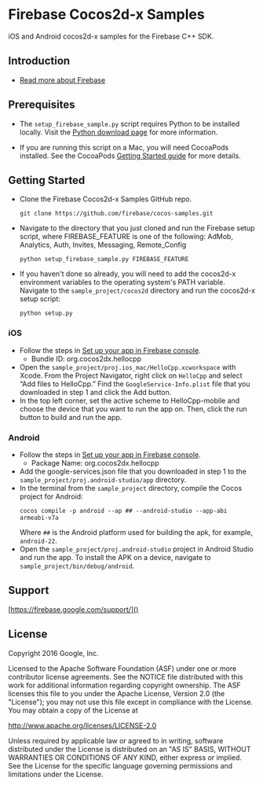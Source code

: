 Firebase Cocos2d-x Samples
==========================

iOS and Android cocos2d-x samples for the Firebase C++ SDK.

Introduction
------------

- [Read more about Firebase](https://firebase.google.com/docs)

Prerequisites
-------------

- The `setup_firebase_sample.py` script requires Python to be installed locally.
  Visit the [Python download page](https://www.python.org/downloads/)
  for more information.

- If you are running this script on a Mac, you will need CocoaPods installed.
  See the CocoaPods [Getting Started guide](https://guides.cocoapods.org/using/getting-started.html)
  for more details.

Getting Started
---------------

- Clone the Firebase Cocos2d-x Samples GitHub repo.
  ```
  git clone https://github.com/firebase/cocos-samples.git
  ```
- Navigate to the directory that you just cloned and run the Firebase setup
  script, where FIREBASE_FEATURE is one of the following:
  AdMob, Analytics, Auth, Invites, Messaging, Remote_Config
  ```
  python setup_firebase_sample.py FIREBASE_FEATURE
  ```
- If you haven't done so already, you will need to add the cocos2d-x environment
  variables to the operating system's PATH variable. Navigate to the
  `sample_project/cocos2d` directory and run the cocos2d-x setup script:
  ```
  python setup.py
  ```

### iOS
- Follow the steps in
  [Set up your app in Firebase console](https://firebase.google.com/docs/cpp/setup#set_up_your_app_in_name_appmanager).
    - Bundle ID: org.cocos2dx.hellocpp
- Open the `sample_project/proj.ios_mac/HelloCpp.xcworkspace` with Xcode. From
  the Project Navigator, right click on `HelloCpp` and select “Add files to
  HelloCpp.” Find the `GoogleService-Info.plist` file that you downloaded in
  step 1 and click the Add button.
- In the top left corner, set the active scheme to HelloCpp-mobile and choose
  the device that you want to run the app on. Then, click the run button to
  build and run the app.

### Android
- Follow the steps in
  [Set up your app in Firebase console](https://firebase.google.com/docs/cpp/setup#set_up_your_app_in_name_appmanager_1).
    - Package Name: org.cocos2dx.hellocpp
- Add the google-services.json file that you downloaded in step 1 to the
  `sample_project/proj.android-studio/app` directory.
- In the terminal from the `sample_project` directory, compile the Cocos project
  for Android:
  ```
  cocos compile -p android --ap ## --android-studio --app-abi armeabi-v7a
  ```
  Where `##` is the Android platform used for building the apk,
  for example, `android-22`.
- Open the `sample_project/proj.android-studio` project in Android Studio and
  run the app. To install the APK on a device, navigate to
  `sample_project/bin/debug/android`.

Support
-------

[https://firebase.google.com/support/]()

License
-------

Copyright 2016 Google, Inc.

Licensed to the Apache Software Foundation (ASF) under one or more contributor
license agreements.  See the NOTICE file distributed with this work for
additional information regarding copyright ownership.  The ASF licenses this
file to you under the Apache License, Version 2.0 (the "License"); you may not
use this file except in compliance with the License.  You may obtain a copy of
the License at

  http://www.apache.org/licenses/LICENSE-2.0

Unless required by applicable law or agreed to in writing, software
distributed under the License is distributed on an "AS IS" BASIS, WITHOUT
WARRANTIES OR CONDITIONS OF ANY KIND, either express or implied.  See the
License for the specific language governing permissions and limitations under
the License.

